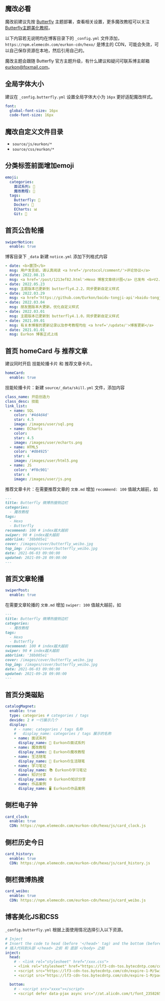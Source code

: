 ## 魔改必看

魔改前建议先按 [Butterfly](https://butterfly.js.org/) 主题部署，查看相关设置，更多魔改教程可以关注 [Butterfly主题美化教程](https://butterfly.zhheo.com/)。

以下内容若无说明均在博客目录下的 `_config.yml` 文件添加，`https://npm.elemecdn.com/eurkon-cdn/hexo/` 是博主的 CDN，可能会失效，可以自己保存资源在本地，然后引用自己的。

魔改主题会跟随 Butterfly 官方主题升级，有什么建议和疑问可联系博主邮箱 eurkon@foxmail.com。

## 全局字体大小

建议在 `_config.butterfly.yml` 设置全局字体大小为 `16px` 更好适配魔改样式。

```yml
font:
  global-font-size: 16px
  code-font-size: 16px
```

## 魔改自定义文件目录

- `source/js/eurkon/*`
- `source/css/eurkon/*`

## 分类标签前面增加emoji

```yml
emoji: 
  categories:
    面试系列: 📝
    魔改教程: 🎨
  tags:
    Butterfly: 🦋
    Docker: 🐳
    ECharts: 📊
    Git: 💠
```

## 首页公告轮播
```yml
swiperNotice:
  enable: true
```

博客目录下 `_data`  新建 `notice.yml` 添加下列格式内容

```yml
- date: <b>置顶</b>
  msg: 用户发言前，请认真阅读 <a href='/protocol/comment/'>评论协议</a>
- date: 2022.08.15
  msg: <a href='/post/1213ef82.html'>Hexo 博客文章统计图</a> 已发布 <b>V2.0</b> 版本，适配多分类文章
- date: 2022.05.23
  msg: 主题版本已更新到 butterfly4.2.2，同步更新自定义样式
- date: 2022.03.29
  msg: <a href='https://github.com/Eurkon/baidu-tongji-api'>baidu-tongji-api</a> 项目重构，使用了 Github + LeanCloud + Vercel 实现 Token 更新。
- date: 2022.03.04
  msg: 朋友圈版本大更新，优化自定义样式
- date: 2022.03.01
  msg: 主题版本已更新到 butterfly4.1.0，同步更新自定义样式
- date: 2021.09.01
  msg: 有关本博客的更新记录以及参考教程均在 <a href='/update/'>博客更新</a>
- date: 2021.01.01
  msg: Eurkon 博客正式上线
```

## 首页 homeCard 与 推荐文章

建议同时开启 技能轮播卡片 和 推荐文章卡片。

```yml
homeCard:
  enable: true
```

技能轮播卡片：新建 `source/_data/skill.yml` 文件，添加内容

```yml
class_name: 开启创造力
class_desc: 技能
link_list:
  - name: SQL
    color: '#4d4d4d'
    star: 4.5
    image: /images/user/sql.png
  - name: ECharts
    color: 
    star: 4.5
    image: /images/user/echarts.png
  - name: HTML5
    color: '#d84925'
    star: 4
    image: /images/user/html5.png
  - name: JS
    color: '#f0c901'
    star: 4
    image: /images/user/js.png
```


推荐文章卡片：在需要推荐文章的 `文章.md` 增加 `recommend: 100` 值越大越前，如

```md
---
title: Butterfly 微博热搜侧边栏
categories:
  - 魔改教程
tags:
  - Hexo
  - Butterfly
recommend: 100 # index越大越前
swiper: 90 # index越大越前
abbrlink: '38b005e1'
cover: /images/cover/butterfly_weibo.jpg
top_img: /images/cover/butterfly_weibo.jpg
date: 2021-06-03 09:00:00
updated: 2021-09-28 09:00:00
---
```

## 首页文章轮播
```yml
swiperPost:
  enable: true
```

在需要文章轮播的 `文章.md` 增加 `swiper: 100` 值越大越前，如

```md
---
title: Butterfly 微博热搜侧边栏
categories:
  - 魔改教程
tags:
  - Hexo
  - Butterfly
recommend: 100 # index越大越前
swiper: 90 # index越大越前
abbrlink: '38b005e1'
cover: /images/cover/butterfly_weibo.jpg
top_img: /images/cover/butterfly_weibo.jpg
date: 2021-06-03 09:00:00
updated: 2021-09-28 09:00:00
---
```

## 首页分类磁贴
```yml
catalogMagnet:
  enable: true
  type: categories # categories / tags
  devide: 2 # 一行展示几个
  display:
    # - name: categories / tags 名称
    #   display_name: categories / tags 展示的名称
    - name: 面试系列
      display_name: 📝 Eurkonの面试系列
    - name: 魔改教程
      display_name: 🎨 Eurkonの魔改教程
    - name: 生活随笔
      display_name: 💬 Eurkonの生活随笔
    - name: 学习笔记
      display_name: 📚 Eurkonの学习笔记
    - name: 知识分享
      display_name: 🌐 Eurkonの知识分享
    - name: 作品案例
      display_name: 🖥️ Eurkonの作品案例
```

## 侧栏电子钟
```yml
card_clock:
  enable: true
  CDN: https://npm.elemecdn.com/eurkon-cdn/hexo/js/card_clock.js
```

## 侧栏历史今日
```yml
card_history: 
  enable: true
  CDN: https://npm.elemecdn.com/eurkon-cdn/hexo/js/card_history.js
```

## 侧栏微博热搜
```yml
card_weibo:
  enable: true
  CDN: https://npm.elemecdn.com/eurkon-cdn/hexo/js/card_weibo.js
```

## 博客美化JS和CSS

`_config.butterfly.yml` 根据上面使用情况选择引入以下资源。

```yml
# Inject
# Insert the code to head (before '</head>' tag) and the bottom (before '</body>' tag)
# 插入代码到头部 </head> 之前 和 底部 </body> 之前
inject:
  head:
    # - <link rel="stylesheet" href="/xxx.css">
    - <link rel="stylesheet" href="https://lf3-cdn-tos.bytecdntp.com/cdn/expire-1-M/Swiper/8.0.6/swiper-bundle.min.css"> # 首页公告轮播 / 首页文章轮播 / 侧栏历史今日
    - <script src="https://lf3-cdn-tos.bytecdntp.com/cdn/expire-1-M/Swiper/8.0.6/swiper-bundle.min.js"></script> # 首页公告轮播 / 首页文章轮播 / 侧栏历史今日
    - <script src="https://lf3-cdn-tos.bytecdntp.com/cdn/expire-1-M/pace/1.2.4/pace.min.js"></script> # 页面加载进度条

  bottom:
    # - <script src="xxxx"></script>
    - <script defer data-pjax async src="//at.alicdn.com/t/font_2358265_expoyqe85d4.js"></script> # 阿里图标
```
